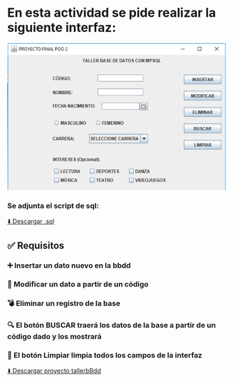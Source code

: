 # En esta actividad se pide realizar la siguiente interfaz:

![Ejercicio_Swing con bbdd.png](https://github.com/Benemerito86/2doDAM/blob/1f9a5336ab530a077b9f9b44b006613e24cc569e/desarrollo_de_interfaces/taller_de_base_de_datos/Ejercicio_Swing%20con%20bbdd.png)


### Se adjunta el script de sql:

[⬇️ Descargar .sql](https://github.com/Benemerito86/2doDAM/blob/1f9a5336ab530a077b9f9b44b006613e24cc569e/desarrollo_de_interfaces/taller_de_base_de_datos/script.sql)



## ✅ Requisitos

### ➕ Insertar un dato nuevo en la bbdd

### 📝 Modificar un dato a partir de un código

### 💣 Eliminar un registro de la base

### 🔍 El botón BUSCAR traerá los datos de la base a partir de un código dado y los mostrará

### 🚿 El botón Limpiar limpia todos los campos de la interfaz



[⬇️ Descargar proyecto tallerbBdd](https://github.com/Benemerito86/2doDAM/blob/a14cf3b2068c2798c891a6a52c57cf6a1d579175/desarrollo_de_interfaces/taller_de_base_de_datos/tallerbBdd.zip)
